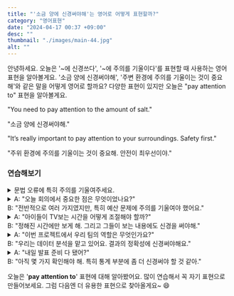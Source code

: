 ```yaml
---
title: "'소금 양에 신경써야해'는 영어로 어떻게 표현할까?"
category: "영어표현"
date: "2024-04-17 00:37 +09:00"
desc: ""
thumbnail: "./images/main-44.jpg"
alt: ""
---
```


안녕하세요. 오늘은 '~에 신경쓰다', '~에 주의를 기울이다'를 표현할 때 사용하는 영어 표현을 알아볼게요. '소금 양에 신경써야해', '주변 환경에 주의를 기울이는 것이 중요해'와 같은 말을 어떻게 영어로 할까요? 다양한 표현이 있지만 오늘은 "pay attention to" 표현을 알아볼게요.

"You need to pay attention to the amount of salt."

"소금 양에 신경써야해."

"It’s really important to pay attention to your surroundings. Safety first."

"주위 환경에 주의를 기울이는 것이 중요해. 안전이 최우선이야."

### 연습해보기

<details>
<summary>문법 오류에 특히 주의를 기울여주세요.</summary>
<span>Please pay particular attention to any grammatical errors.</span>
</details>

<details>
<summary>A: "오늘 회의에서 중요한 점은 무엇이었나요?"<br>B: "전반적으로 여러 가지였지만, 특히 예산 문제에 주의를 기울여야 했어요."</summary>
<span>A: "What was important in today’s meeting?"<br>B: "Several things overall, but we especially needed to pay attention to the budget issues."</span>
</details>

<details>
<summary>A: "아이들이 TV보는 시간을 어떻게 조절해야 할까?"<br>B: "정해진 시간에만 보게 해. 그리고 그들이 보는 내용에도 신경을 써야해."</summary>
<span>A: "How should I regulate the time my kids spend watching TV?"<br>B: "Only allow them to watch at designated times. And pay attention to what they are watching."</span>
</details>

<details>
<summary>A: "이번 프로젝트에서 우리 팀의 역할은 무엇인가요?"<br>B: "우리는 데이터 분석을 맡고 있어요. 결과의 정확성에 신경써야해요."</summary>
<span>A: "What’s our team’s role in this project?"<br>B: "We are in charge of data analysis. We need to pay attention to the accuracy of the results."</span>
</details>

<details>
<summary>A: "내일 발표 준비 다 됐어?"<br>B: "아직 몇 가지 확인해야 해. 특히 통계 부분에 좀 더 신경써야 할 것 같아."</summary>
<span>A: "Are you ready for the presentation tomorrow?"<br>B: "Not quite, I still need to double-check a few things. I really need to pay attention to the statistics part."</span>
</details>

오늘은 '**pay attention to**' 표현에 대해 알아봤어요. 많이 연습해서 꼭 자기 표현으로 만들어보세요. 그럼 다음엔 더 유용한 표현으로 찾아올게요~ 😄
